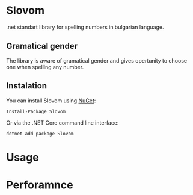 # Slovom
.net standart library for spelling numbers in bulgarian language.

## Gramatical gender
The library is aware of gramatical gender and gives opertunity to choose one when spelling any number.


## Instalation
You can install Slovom using [NuGet](https://www.nuget.org/packages/Slovom):

    Install-Package Slovom
    
Or via the .NET Core command line interface:

    dotnet add package Slovom

# Usage


# Perforamnce
